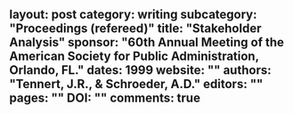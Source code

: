 layout: post
category: writing
subcategory: "Proceedings (refereed)"
title: "Stakeholder Analysis"
sponsor: "60th Annual Meeting of the American Society for Public Administration, Orlando, FL."
dates: 1999
website: ""
authors: "Tennert, J.R., & Schroeder, A.D."
editors: ""
pages: ""
DOI: ""
comments: true
---

